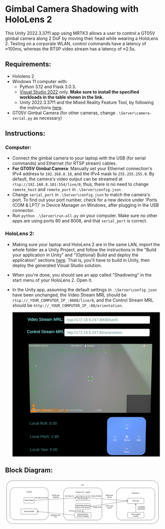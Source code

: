 Gimbal Camera Shadowing with HoloLens 2
==============

This Unity 2022.3.37f1 app using MRTK3 allows a user to control a GT05V gimbal camera along 2 DoF by moving their head while wearing a HoloLens 2. Testing on a corporate WLAN, control commands have a latency of ≈100ms, whereas the RTSP video stream has a latency of ≈2.5s.

## Requirements:
* Hololens 2 
* Windows 11 computer with: 
  * Python 3.12 and Flask 3.0.3.
  * [Visual Studio 2022](https://learn.microsoft.com/en-us/windows/mixed-reality/develop/install-the-tools) only. **Make sure to install the specified workloads in the table shown in the link.** 
  * Unity 2022.3.37f1 and the Mixed Reality Feature Tool, by following the instructions [here](https://learn.microsoft.com/en-us/windows/mixed-reality/develop/unity/unity-development-overview).
* GT05V Gimbal Camera (for other cameras, change ``.\Server\camera-serial.py`` as necessary)

## Instructions:

### Computer: 

* Connect the gimbal camera to your laptop with the USB (for serial commands) and Ethernet (for RTSP stream) cables. 
* **For GT05V Gimbal Camera**: Manually set your Ethernet connection's IPv4 address to ``192.168.8.18``, and the IPv4 mask to ``255.255.255.0``. By default, the camera's video output can be streamed at ``rtsp://192.168.8.101:554/live/0``; thus, there is no need to change ``remote_host`` and ``remote_port`` in `.\Server\config.json`
* Change ``serial_port`` in `.\Server\config.json` to match the camera's port. To find out your port number, check for a new device under 'Ports (COM & LPT)' in Device Manager on Windows, after plugging in the USB connector.
* Run ``python .\Server\run-all.py`` on your computer. Make sure no other apps are using ports 80 and 8008, and that ``serial_port`` is correct.
  
### HoloLens 2: 
* Making sure your laptop and HoloLens 2 are in the same LAN, import the whole folder as a Unity Project, and follow the instructions in the "Build your application in Unity" and "(Optional) Build and deploy the application" sections [here](https://learn.microsoft.com/en-us/training/modules/learn-mrtk-tutorials/1-7-exercise-hand-interaction-with-objectmanipulator). That is, you'll have to build in Unity, then deploy the generated Visual Studio solution.
* When you're done, you should see an app called "Shadowing" in the start menu of your HoloLens 2. Open it.
* In the Unity app, assuming the default settings in `.\Server\config.json` have been unchanged, the Video Stream MRL should be `rtsp://_YOUR_COMPUTER_IP_:8008/live/0`, and the Control Stream MRL should be `http://_YOUR_COMPUTER_IP_:80/orientation`.
  
  ![Unity Demonstration](unity-demo.png "Demonstration")

## Block Diagram:

![Block Diagram](block-diagram.png "Block Diagram")